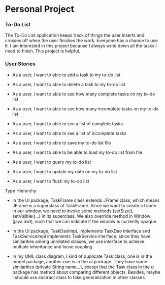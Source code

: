 # **Personal Project**

### To-Do List

The To-Do List application keeps track of things the user inserts and crosses off when 
the user finishes the work. Everyone has a chance to use it. I am interested in this project 
because I always write down all the tasks I need to finish. This project is helpful.

### User Stories
- As a user, I want to able to add a task to my to-do list
- As a user, I want to able to delete a task to my to-do list
- As a user, I want to able to see how many complete tasks  on my to-do list
- As a user, I want to able to see how many incomplete tasks  on my to-do list
- As a user, I want to able to see a list of complete tasks
- As a user, I want to able to see a list of incomplete tasks

- As a user, I want to able to save my to-do list file
- As a user, I want to able to be able to load my to-do list from file

- As a user, I want to query my to-do list
- As a user, I want to update my date on my to-do list
- As a user, I want to flush my to-do list

Type Hierarchy
- In the UI package, TaskFrame class extends JFrame class, which means JFrame is a superclass of TaskFrame.
Since we want to create a frame in our window, we need to invoke some methods (setSize(), setVisible()...) 
in its superclass. We also override method in Window (java.awt), such that we can indicate if the window is currently 
opaque.
- In the UI package, TaskDaoImpL implements TaskDao interface and TaskServiceImpl implements TaskService interface,
since they have similarities among unrelated classes, we use interface to achieve multiple inheritance and loose
coupling.

- In my UML class diagram, I kind of duplicate Task class, one is in the model package, another one is in the ui
package. They have some similarities (private String name...), except that the Task class in the ui package has method
about comparing different objects. Besides, maybe I should use abstract class to take generalization in other classes. 
